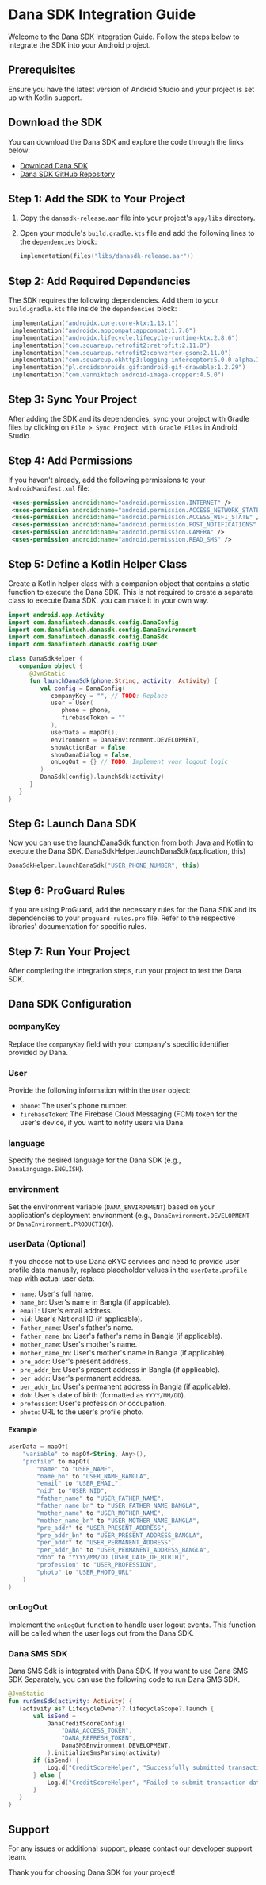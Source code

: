 # Dana SDK Integration Guide

Welcome to the Dana SDK Integration Guide. Follow the steps below to integrate the SDK into your Android project.

## Prerequisites

Ensure you have the latest version of Android Studio and your project is set up with Kotlin support.

## Download the SDK

You can download the Dana SDK and explore the code through the links below:

- [Download Dana SDK](https://github.com/danafintech/DanaSDKDemo/releases)
- [Dana SDK GitHub Repository](https://github.com/danafintech/DanaSDKDemo)


## Step 1: Add the SDK to Your Project

1. Copy the `danasdk-release.aar` file into your project's `app/libs` directory.
2. Open your module's `build.gradle.kts` file and add the following lines to the `dependencies`
   block:

    ```kotlin
    implementation(files("libs/danasdk-release.aar"))
    ```

## Step 2: Add Required Dependencies

The SDK requires the following dependencies. Add them to your `build.gradle.kts` file
inside the `dependencies` block:

   ```kotlin
    implementation("androidx.core:core-ktx:1.13.1")
    implementation("androidx.appcompat:appcompat:1.7.0")
    implementation("androidx.lifecycle:lifecycle-runtime-ktx:2.8.6")
    implementation("com.squareup.retrofit2:retrofit:2.11.0")
    implementation("com.squareup.retrofit2:converter-gson:2.11.0")
    implementation("com.squareup.okhttp3:logging-interceptor:5.0.0-alpha.14")
    implementation("pl.droidsonroids.gif:android-gif-drawable:1.2.29")
    implementation("com.vanniktech:android-image-cropper:4.5.0")
   ```

## Step 3: Sync Your Project

After adding the SDK and its dependencies, sync your project with Gradle files by clicking
on `File > Sync Project with Gradle Files` in Android Studio.

## Step 4: Add Permissions

If you haven't already, add the following permissions to your `AndroidManifest.xml` file:

   ```xml
    <uses-permission android:name="android.permission.INTERNET" />
    <uses-permission android:name="android.permission.ACCESS_NETWORK_STATE" />
    <uses-permission android:name="android.permission.ACCESS_WIFI_STATE" />
    <uses-permission android:name="android.permission.POST_NOTIFICATIONS" />
    <uses-permission android:name="android.permission.CAMERA" />
    <uses-permission android:name="android.permission.READ_SMS" />
   ```

## Step 5: Define a Kotlin Helper Class

Create a Kotlin helper class with a companion object that contains a static function to execute the Dana SDK.
This is not required to create a separate class to execute Dana SDK. you can make it in your own way.

   ```kotlin
   import android.app.Activity
   import com.danafintech.danasdk.config.DanaConfig
   import com.danafintech.danasdk.config.DanaEnvironment
   import com.danafintech.danasdk.config.DanaSdk
   import com.danafintech.danasdk.config.User
   
   class DanaSdkHelper {
      companion object {
         @JvmStatic
         fun launchDanaSdk(phone:String, activity: Activity) {
            val config = DanaConfig(
               companyKey = "", // TODO: Replace
               user = User(
                  phone = phone,
                  firebaseToken = ""
               ),
               userData = mapOf(),
               environment = DanaEnvironment.DEVELOPMENT,
               showActionBar = false,
               showDanaDialog = false,
               onLogOut = {} // TODO: Implement your logout logic
            )
            DanaSdk(config).launchSdk(activity)
         }
      }
   }
   ```

## Step 6: Launch Dana SDK

Now you can use the launchDanaSdk function from both Java and Kotlin to execute the Dana SDK.
DanaSdkHelper.launchDanaSdk(application, this)

   ```kotlin
   DanaSdkHelper.launchDanaSdk("USER_PHONE_NUMBER", this)
   ```

## Step 6: ProGuard Rules

If you are using ProGuard, add the necessary rules for the Dana SDK and its dependencies to
your `proguard-rules.pro` file. Refer to the respective libraries' documentation for specific rules.

## Step 7: Run Your Project

After completing the integration steps, run your project to test the Dana SDK.

## Dana SDK Configuration
### companyKey
Replace the `companyKey` field with your company's specific identifier provided by Dana.

### User
Provide the following information within the `User` object:

- `phone`: The user's phone number.
- `firebaseToken`: The Firebase Cloud Messaging (FCM) token for the user's device, if you want to notify users via Dana.

### language
Specify the desired language for the Dana SDK (e.g., `DanaLanguage.ENGLISH`).

### environment
Set the environment variable (`DANA_ENVIRONMENT`) based on your application's deployment environment (e.g., `DanaEnvironment.DEVELOPMENT` or `DanaEnvironment.PRODUCTION`).

### userData (Optional)
If you choose not to use Dana eKYC services and need to provide user profile data manually, replace placeholder values in the `userData.profile` map with actual user data:

- `name`: User's full name.
- `name_bn`: User's name in Bangla (if applicable).
- `email`: User's email address.
- `nid`: User's National ID (if applicable).
- `father_name`: User's father's name.
- `father_name_bn`: User's father's name in Bangla (if applicable).
- `mother_name`: User's mother's name.
- `mother_name_bn`: User's mother's name in Bangla (if applicable).
- `pre_addr`: User's present address.
- `pre_addr_bn`: User's present address in Bangla (if applicable).
- `per_addr`: User's permanent address.
- `per_addr_bn`: User's permanent address in Bangla (if applicable).
- `dob`: User's date of birth (formatted as `YYYY/MM/DD`).
- `profession`: User's profession or occupation.
- `photo`: URL to the user's profile photo.

#### Example
```kotlin
userData = mapOf(
    "variable" to mapOf<String, Any>(),
    "profile" to mapOf(
        "name" to "USER_NAME",
        "name_bn" to "USER_NAME_BANGLA",
        "email" to "USER_EMAIL",
        "nid" to "USER_NID",
        "father_name" to "USER_FATHER_NAME",
        "father_name_bn" to "USER_FATHER_NAME_BANGLA",
        "mother_name" to "USER_MOTHER_NAME",
        "mother_name_bn" to "USER_MOTHER_NAME_BANGLA",
        "pre_addr" to "USER_PRESENT_ADDRESS",
        "pre_addr_bn" to "USER_PRESENT_ADDRESS_BANGLA",
        "per_addr" to "USER_PERMANENT_ADDRESS",
        "per_addr_bn" to "USER_PERMANENT_ADDRESS_BANGLA",
        "dob" to "YYYY/MM/DD (USER_DATE_OF_BIRTH)",
        "profession" to "USER_PROFESSION",
        "photo" to "USER_PHOTO_URL"
    )
)
```

### onLogOut
Implement the `onLogOut` function to handle user logout events. This function will be called when the user logs out from the Dana SDK.

### Dana SMS SDK
Dana SMS Sdk is integrated with Dana SDK. If you want to use Dana SMS SDK Separately, you can use the following code to run Dana SMS SDK.

   ```kotlin
   @JvmStatic
   fun runSmsSdk(activity: Activity) {
      (activity as? LifecycleOwner)?.lifecycleScope?.launch {
          val isSend =
              DanaCreditScoreConfig(
                  "DANA_ACCESS_TOKEN",
                  "DANA_REFRESH_TOKEN",
                  DanaSMSEnvironment.DEVELOPMENT,
              ).initializeSmsParsing(activity)
          if (isSend) {
              Log.d("CreditScoreHelper", "Successfully submitted transaction data")
          } else {
              Log.d("CreditScoreHelper", "Failed to submit transaction data")
          }
      }
   }
   ```

## Support

For any issues or additional support, please contact our developer support team.

Thank you for choosing Dana SDK for your project!
